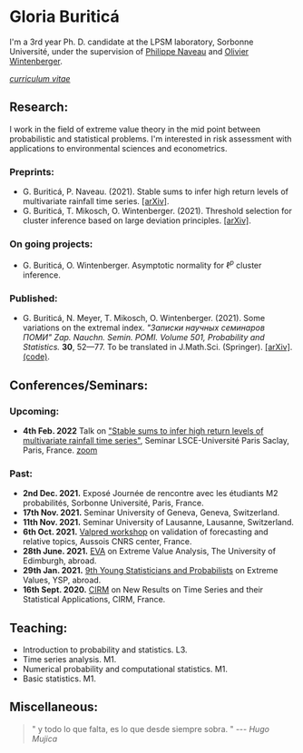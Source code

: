 # Gloria Buriticá

I'm a 3rd year Ph. D. candidate at the LPSM laboratory, Sorbonne Université, under the supervision of [Philippe Naveau](https://www.lsce.ipsl.fr/Phocea/Pisp/visu.php?id=176&uid=naveau) and [Olivier Wintenberger](http://wintenberger.fr).

[*curriculum vitae*](https://github.com/GBuritica/GBuritica.github.io/files/7269087/CV_BURITICA.pdf)

## Research: 

I work in the field of extreme value theory in the mid point between probabilistic and statistical problems. 
I'm interested in risk assessment with applications to environmental sciences and econometrics.


### Preprints:
- G. Buriticá, P. Naveau. (2021). Stable sums to infer high return levels of  multivariate rainfall time series. [[arXiv]](https://arxiv.org/abs/2112.02878).
- G. Buriticá, T. Mikosch, O. Wintenberger. (2021). Threshold selection for cluster inference based on large deviation principles. [[arXiv]](https://arxiv.org/abs/2106.12822).

### On going projects: 
- G. Buriticá, O. Wintenberger. Asymptotic normality for $\ell^p$ cluster inference. 
  
### Published:
- G. Buriticá, N. Meyer, T. Mikosch, O. Wintenberger. (2021). Some variations on the extremal index. *"Записки научных семинаров ПОМИ"
Zap. Nauchn. Semin. POMI. Volume 501, Probability and Statistics.* **30**, 52—77. To be translated in J.Math.Sci. (Springer). [[arXiv]](https://arxiv.org/abs/2106.05117). [(code)](https://github.com/GBuritica/extremal_index).

## Conferences/Seminars:
### Upcoming:
  - **4th Feb. 2022** Talk on ["Stable sums to infer high return levels of multivariate rainfall time series"](http://wintenberger.fr/seminars.html), Seminar LSCE-Université Paris Saclay, Paris, France. [zoom](https://us02web.zoom.us/j/82705669913?pwd=bCtOV2FlTmZWbFZJT0VnVitNQXZGUT09)
  
### Past:
  - **2nd Dec. 2021.** Exposé Journée de rencontre avec les étudiants M2 probabilités, Sorbonne Université, Paris, France.
  - **17th Nov. 2021.** Seminar University of Geneva, Geneva, Switzerland. 
  - **11th Nov. 2021.** Seminar University of Lausanne, Lausanne, Switzerland. 
  - **6th Oct. 2021.** [Valpred workshop](http://wintenberger.fr/VALPRED.html) on validation of forecasting and relative topics, Aussois CNRS center, France. 
  - **28th June. 2021.** [EVA](https://media.ed.ac.uk/media/Gloria+Buritica+EVA+Talk+Preview+/1_0000cuby) on Extreme Value Analysis, The University of Edimburgh, abroad.
  - **29th Jan. 2021.** [9th Young Statisticians and Probabilists](https://www.google.com/url?sa=t&rct=j&q=&esrc=s&source=web&cd=&ved=2ahUKEwjJ2b3z16nzAhUN_BQKHWTsCkIQFnoECAUQAQ&url=https%3A%2F%2Fwww.sfds.asso.fr%2Fsdoc-7795-2d13627f800bd259e637c0c74d6547b4-ysp2021fr.pdf&usg=AOvVaw1ncxF0EdsrZUL6PoZKrMi7) on Extreme Values, YSP, abroad.
  - **16th Sept. 2020.** [CIRM](https://conferences.cirm-math.fr/2233.html) on New Results on Time Series and their Statistical Applications, CIRM, France.

## Teaching:
  - Introduction to probability and statistics. L3.
  - Time series analysis. M1.
  - Numerical probability and computational statistics. M1.
  - Basic statistics. M1.
  
## Miscellaneous:
<blockquote>
" y todo lo que falta,
 es lo que desde siempre sobra. "
--- <cite>Hugo Mujica</cite>
</blockquote>

